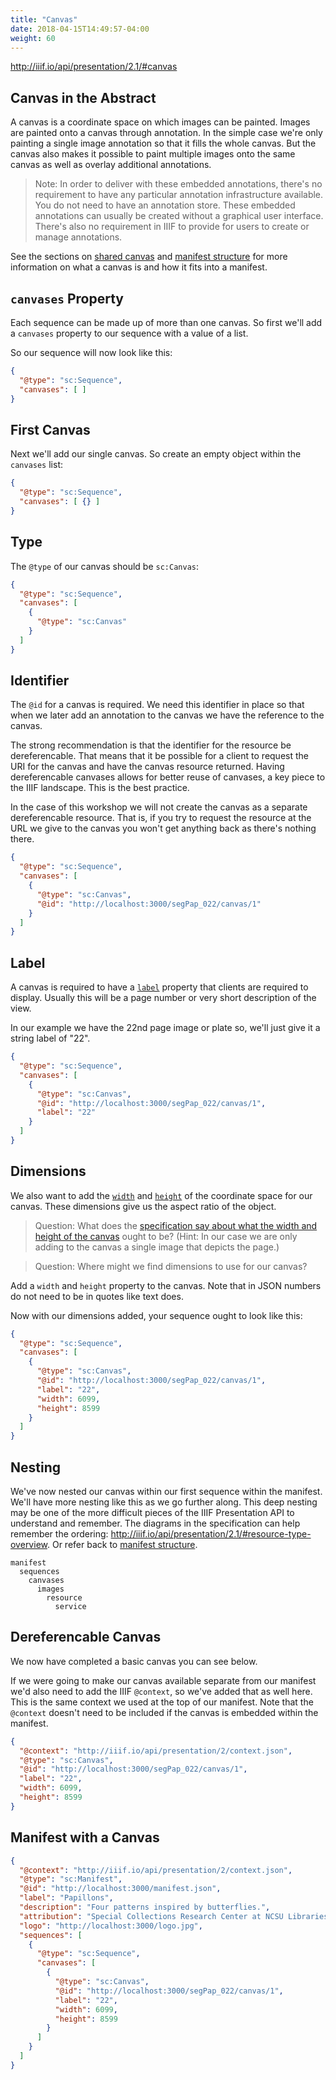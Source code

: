 ```yaml
---
title: "Canvas"
date: 2018-04-15T14:49:57-04:00
weight: 60
---
```


http://iiif.io/api/presentation/2.1/#canvas

## Canvas in the Abstract

<!-- #backlog:580 harmonize with language from presentation/shared-canvas.md -->
A canvas is a coordinate space on which images can be painted. Images are painted onto a canvas through annotation. In the simple case we're only painting a single image annotation so that it fills the whole canvas. But the canvas also makes it possible to paint multiple images onto the same canvas as well as overlay additional annotations.

> Note: In order to deliver with these embedded annotations, there's no requirement to have any particular annotation infrastructure available. You do not need to have an annotation store. These embedded annotations can usually be created without a graphical user interface. There's also no requirement in IIIF to provide for users to create or manage annotations.

See the sections on [shared canvas](presentation/shared-canvas.md) and [manifest structure](presentation/manifest-structure.md) for more information on what a canvas is and how it fits into a manifest.

## `canvases` Property

Each sequence can be made up of more than one canvas. So first we'll add a `canvases` property to our sequence with a value of a list.

<!-- #backlog:650 what else to say about the canvases property? -->

So our sequence will now look like this:

```json
{
  "@type": "sc:Sequence",
  "canvases": [ ]
}
```

## First Canvas

Next we'll add our single canvas. So create an empty object within the `canvases` list:

```json
{
  "@type": "sc:Sequence",
  "canvases": [ {} ]
}
```

## Type

The `@type` of our canvas should be `sc:Canvas`:

```json
{
  "@type": "sc:Sequence",
  "canvases": [
    {
      "@type": "sc:Canvas"
    }
  ]
}
```

## Identifier

The `@id` for a canvas is required. We need this identifier in place so that when we later add an annotation to the canvas we have the reference to the canvas.

The strong recommendation is that the identifier for the resource be dereferencable. That means that it be possible for a client to request the URI for the canvas and have the canvas resource returned. Having dereferencable canvases allows for better reuse of canvases, a key piece to the IIIF landscape. This is the best practice.

In the case of this workshop we will not create the canvas as a separate dereferencable resource. That is, if you try to request the resource at the URL we give to the canvas you won't get anything back as there's nothing there.

```json
{
  "@type": "sc:Sequence",
  "canvases": [
    {
      "@type": "sc:Canvas",
      "@id": "http://localhost:3000/segPap_022/canvas/1"
    }
  ]
}
```

## Label

A canvas is required to have a [`label`](http://iiif.io/api/presentation/2.1/#label) property that clients are required to display. Usually this will be a page number or very short description of the view.

In our example we have the 22nd page image or plate so, we'll just give it a string label of "22".

```json
{
  "@type": "sc:Sequence",
  "canvases": [
    {
      "@type": "sc:Canvas",
      "@id": "http://localhost:3000/segPap_022/canvas/1",
      "label": "22"
    }
  ]
}
```

## Dimensions

We also want to add the [`width`](http://iiif.io/api/presentation/2.1/#width) and [`height`](http://iiif.io/api/presentation/2.1/#height) of the coordinate space for our canvas. These dimensions give us the aspect ratio of the object.

> Question: What does the [specification say about what the width and height of the canvas](http://iiif.io/api/presentation/2.1/#canvas) ought to be? (Hint: In our case we are only adding to the canvas a single image that depicts the page.)
<!-- Answer: make it the dimensions of the largest available image -->

> Question: Where might we find dimensions to use for our canvas?
<!-- Answer: The info.json of the image -->

Add a `width` and `height` property to the canvas. Note that in JSON numbers do not need to be in quotes like text does.

Now with our dimensions added, your sequence ought to look like this:

```json
{
  "@type": "sc:Sequence",
  "canvases": [
    {
      "@type": "sc:Canvas",
      "@id": "http://localhost:3000/segPap_022/canvas/1",
      "label": "22",
      "width": 6099,
      "height": 8599
    }
  ]
}
```

## Nesting

We've now nested our canvas within our first sequence within the manifest. We'll have more nesting like this as we go further along. This deep nesting may be one of the more difficult pieces of the IIIF Presentation API to understand and remember. The diagrams in the specification can help remember the ordering: http://iiif.io/api/presentation/2.1/#resource-type-overview. Or refer back to [manifest structure](manifest-structure.md).

```
manifest
  sequences
    canvases
      images
        resource
          service
```

## Dereferencable Canvas

We now have completed a basic canvas you can see below.

If we were going to make our canvas available separate from our manifest we'd also need to add the IIIF `@context`, so we've added that as well here. This is the same context we used at the top of our manifest. Note that the `@context` doesn't need to be included if the canvas is embedded within the manifest.

```json
{
  "@context": "http://iiif.io/api/presentation/2/context.json",
  "@type": "sc:Canvas",
  "@id": "http://localhost:3000/segPap_022/canvas/1",
  "label": "22",
  "width": 6099,
  "height": 8599
}
```

## Manifest with a Canvas

```json
{
  "@context": "http://iiif.io/api/presentation/2/context.json",
  "@type": "sc:Manifest",
  "@id": "http://localhost:3000/manifest.json",
  "label": "Papillons",
  "description": "Four patterns inspired by butterflies.",
  "attribution": "Special Collections Research Center at NCSU Libraries",
  "logo": "http://localhost:3000/logo.jpg",
  "sequences": [
    {
      "@type": "sc:Sequence",
      "canvases": [
        {
          "@type": "sc:Canvas",
          "@id": "http://localhost:3000/segPap_022/canvas/1",
          "label": "22",
          "width": 6099,
          "height": 8599
        }
      ]
    }
  ]
}
```
